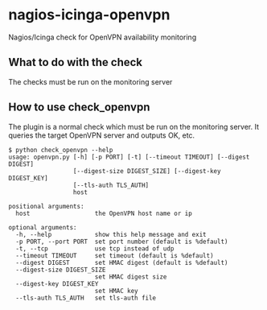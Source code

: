 # nagios-icinga-openvpn

Nagios/Icinga check for OpenVPN availability monitoring

## What to do with the check
The checks must be run on the monitoring server

## How to use check_openvpn
The plugin is a normal check which must be run on the monitoring server. It queries the target OpenVPN server and outputs OK, etc.
```
$ python check_openvpn --help
usage: openvpn.py [-h] [-p PORT] [-t] [--timeout TIMEOUT] [--digest DIGEST]
                  [--digest-size DIGEST_SIZE] [--digest-key DIGEST_KEY]
                  [--tls-auth TLS_AUTH]
                  host

positional arguments:
  host                  the OpenVPN host name or ip

optional arguments:
  -h, --help            show this help message and exit
  -p PORT, --port PORT  set port number (default is %default)
  -t, --tcp             use tcp instead of udp
  --timeout TIMEOUT     set timeout (default is %default)
  --digest DIGEST       set HMAC digest (default is %default)
  --digest-size DIGEST_SIZE
                        set HMAC digest size
  --digest-key DIGEST_KEY
                        set HMAC key
  --tls-auth TLS_AUTH   set tls-auth file
```
